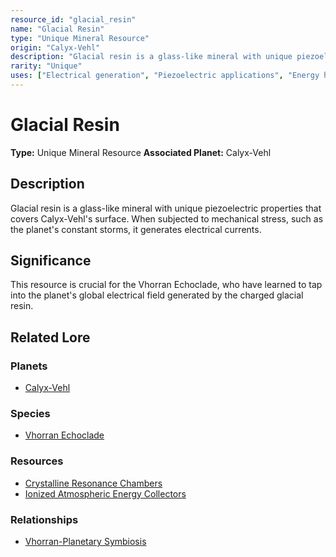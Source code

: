 ```yaml
---
resource_id: "glacial_resin"
name: "Glacial Resin"
type: "Unique Mineral Resource"
origin: "Calyx-Vehl"
description: "Glacial resin is a glass-like mineral with unique piezoelectric properties that covers Calyx-Vehl's surface. When subjected to mechanical stress, such as the planet's constant storms, it generates electrical currents."
rarity: "Unique"
uses: ["Electrical generation", "Piezoelectric applications", "Energy harvesting"]
---
```


# Glacial Resin

**Type:** Unique Mineral Resource
**Associated Planet:** Calyx-Vehl

## Description
Glacial resin is a glass-like mineral with unique piezoelectric properties that covers Calyx-Vehl's surface. When subjected to mechanical stress, such as the planet's constant storms, it generates electrical currents.

## Significance
This resource is crucial for the Vhorran Echoclade, who have learned to tap into the planet's global electrical field generated by the charged glacial resin.

## Related Lore

### Planets
*   [Calyx-Vehl](/planets/calyx-vehl)

### Species
*   [Vhorran Echoclade](/species/vhorran_echoclade)

### Resources
*   [Crystalline Resonance Chambers](/resources/crystalline_resonance_chambers)
*   [Ionized Atmospheric Energy Collectors](/resources/ionized_atmospheric_energy_collectors)

### Relationships
*   [Vhorran-Planetary Symbiosis](/relationships/calyx_vehl_vhorran_planetary_symbiosis) 